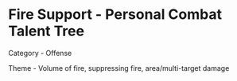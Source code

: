 # Fire Support - Personal Combat Talent Tree

Category - Offense

Theme - Volume of fire, suppressing fire, area/multi-target damage